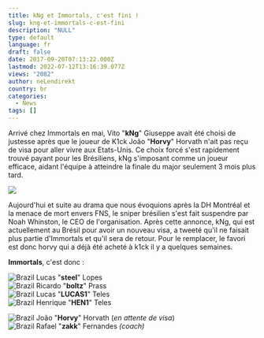 ```yaml
---
title: kNg et Immortals, c'est fini !
slug: kng-et-immortals-c-est-fini
description: "NULL"
type: default
language: fr
draft: false
date: 2017-09-20T07:13:22.000Z
lastmod: 2022-07-12T13:16:39.077Z
views: "2082"
author: neLendirekt
country: br
categories:
  - News
tags: []
---
```

Arrivé chez Immortals en mai, Vito "**kNg**" Giuseppe avait été choisi de justesse après que le joueur de K1ck João "**Horvy**" Horvath n'ait pas reçu de visa pour aller vivre aux Etats-Unis. Ce choix forcé s'est rapidement trouvé payant pour les Brésiliens, kNg s'imposant comme un joueur efficace, aidant l'équipe à atteindre la finale du major seulement 3 mois plus tard.

![](/images/articles/59c210e487c62/images/iY09lW3ucE9zFaoHpOPLXly6GMtjiCNAcSrkML1I.jpeg)

Aujourd'hui et suite au drama que nous évoquions après la DH Montréal et la menace de mort envers FNS, le sniper brésilien s'est fait suspendre par Noah Whinston, le CEO de l'organisation. Après cette annonce, kNg, qui est actuellement au Brésil pour avoir un nouveau visa, a tweeté qu'il ne faisait plus partie d'Immortals et qu'il sera de retour. Pour le remplacer, le favori est donc horvy qui a déjà été acheté à k1ck il y a quelques semaines.

**Immortals**, c'est donc : 

![Brazil](/images/countries/br.svg)⁠ Lucas "**steel**" Lopes  
![Brazil](/images/countries/br.svg)⁠ Ricardo "**boltz**" Prass  
![Brazil](/images/countries/br.svg)⁠ Lucas "**LUCAS1**" Teles  
![Brazil](/images/countries/br.svg)⁠ Henrique "**HEN1**" Teles

![Brazil](/images/countries/br.svg)⁠ João "**Horvy**" Horvath (_en attente de visa_)  
![Brazil](/images/countries/br.svg)⁠ Rafael "**zakk**" Fernandes _(coach)_
